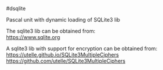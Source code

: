 #dsqlite

Pascal unit with dynamic loading of SQLite3 lib

The sqlite3 lib can be obtained from:  
https://www.sqlite.org

A sqlite3 lib with support for encryption can be obtained from:  
https://utelle.github.io/SQLite3MultipleCiphers  
https://github.com/utelle/SQLite3MultipleCiphers